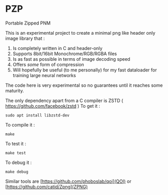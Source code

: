 # PZP
Portable Zipped PNM

This is an experimental project to create a minimal
png like header only image library that :

1) Is completely written in C and header-only
2) Supports 8bit/16bit Monochrome/RGB/RGBA files
3) Is as fast as possible in terms of image decoding speed
4) Offers *some* form of compression
5) Will hopefully be useful (to me personally) for my fast dataloader for training large neural networks 

The code here is very experimental so no guarantees until it reaches some maturity.

The only dependency apart from a C compiler is ZSTD ( https://github.com/facebook/zstd )
To get it :
```
sudo apt install libzstd-dev
```

To compile it :
```
make
```

To test it :
```
make test
```

To debug it :
```
make debug
```

Similar tools are [https://github.com/phoboslab/qoi](QOI) or  [https://github.com/catid/Zpng](ZPNG)


